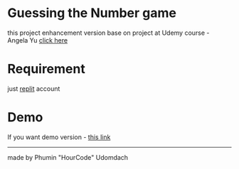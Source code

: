 # Guessing the Number game
this project enhancement version base on project at Udemy course - Angela Yu [click here](https://www.udemy.com/course/100-days-of-code/)

# Requirement
just [replit](https://replit.com/) account

# Demo
If you want demo version - [this link](https://appbrewery.github.io/python-day12-demo/)

---
made by Phumin "HourCode" Udomdach
